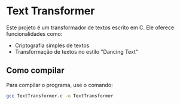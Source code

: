 # Text Transformer

Este projeto é um transformador de textos escrito em C. Ele oferece funcionalidades como:

- Criptografia simples de textos
- Transformação de textos no estilo "Dancing Text"

## Como compilar

Para compilar o programa, use o comando:

```bash
gcc TextTransformer.c -o TextTransformer
